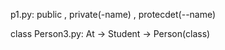 p1.py:
public , private(-name) , protecdet(--name)

class Person3.py:
At -> Student -> Person(class)
